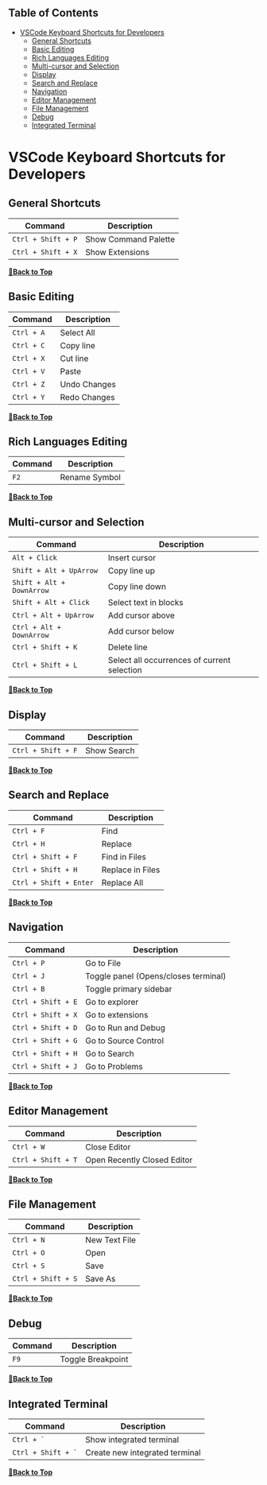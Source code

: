 ## Table of Contents

- [VSCode Keyboard Shortcuts for Developers](#vscode-keyboard-shortcuts-for-developers)
  - [General Shortcuts](#general-shortcuts)
  - [Basic Editing](#basic-editing)
  - [Rich Languages Editing](#rich-languages-editing)
  - [Multi-cursor and Selection](#multi-cursor-and-selection)
  - [Display](#display)
  - [Search and Replace](#search-and-replace)
  - [Navigation](#navigation)
  - [Editor Management](#editor-management)
  - [File Management](#file-management)
  - [Debug](#debug)
  - [Integrated Terminal](#integrated-terminal)

# VSCode Keyboard Shortcuts for Developers

## General Shortcuts

| Command | Description |
| ------- | ----------- |
| `Ctrl + Shift + P` | Show Command Palette |
| `Ctrl + Shift + X` | Show Extensions |

**[🔼Back to Top](#table-of-contents)**

## Basic Editing

| Command | Description |
| ------- | ----------- |
| `Ctrl + A` | Select All |
| `Ctrl + C` | Copy line |
| `Ctrl + X` | Cut line |
| `Ctrl + V` | Paste |
| `Ctrl + Z` | Undo Changes |
| `Ctrl + Y` | Redo Changes |

**[🔼Back to Top](#table-of-contents)**

## Rich Languages Editing

| Command | Description |
| ------- | ----------- |
| `F2` | Rename Symbol |

**[🔼Back to Top](#table-of-contents)**

## Multi-cursor and Selection

| Command | Description |
| ------- | ----------- |
| `Alt + Click` | Insert cursor |
| `Shift + Alt + UpArrow` | Copy line up |
| `Shift + Alt + DownArrow` | Copy line down |
| `Shift + Alt + Click` | Select text in blocks |
| `Ctrl + Alt + UpArrow` | Add cursor above |
| `Ctrl + Alt + DownArrow` | Add cursor below |
| `Ctrl + Shift + K` | Delete line |
| `Ctrl + Shift + L` | Select all occurrences of current selection |

**[🔼Back to Top](#table-of-contents)**

## Display

| Command | Description |
| ------- | ----------- |
| `Ctrl + Shift + F` | Show Search |

**[🔼Back to Top](#table-of-contents)**

## Search and Replace

| Command | Description |
| ------- | ----------- |
| `Ctrl + F` | Find |
| `Ctrl + H` | Replace |
| `Ctrl + Shift + F` | Find in Files |
| `Ctrl + Shift + H` | Replace in Files |
| `Ctrl + Shift + Enter` | Replace All |

**[🔼Back to Top](#table-of-contents)**

## Navigation

| Command | Description |
| ------- | ----------- |
| `Ctrl + P` | Go to File |
| `Ctrl + J` | Toggle panel (Opens/closes terminal) |
| `Ctrl + B` | Toggle primary sidebar |
| `Ctrl + Shift + E` | Go to explorer |
| `Ctrl + Shift + X` | Go to extensions |
| `Ctrl + Shift + D` | Go to Run and Debug |
| `Ctrl + Shift + G` | Go to Source Control |
| `Ctrl + Shift + H` | Go to Search |
| `Ctrl + Shift + J` | Go to Problems |

**[🔼Back to Top](#table-of-contents)**

## Editor Management

| Command | Description |
| ------- | ----------- |
| `Ctrl + W` | Close Editor |
| `Ctrl + Shift + T` | Open Recently Closed Editor |

**[🔼Back to Top](#table-of-contents)**

## File Management

| Command | Description |
| ------- | ----------- |
| `Ctrl + N` | New Text File |
| `Ctrl + O` | Open |
| `Ctrl + S` | Save |
| `Ctrl + Shift + S` | Save As |

**[🔼Back to Top](#table-of-contents)**

## Debug

| Command | Description |
| ------- | ----------- |
| `F9` | Toggle Breakpoint |

**[🔼Back to Top](#table-of-contents)**

## Integrated Terminal

| Command | Description |
| ------- | ----------- |
| `` Ctrl + ` `` | Show integrated terminal |
| `` Ctrl + Shift + ` `` | Create new integrated terminal |

**[🔼Back to Top](#table-of-contents)**
